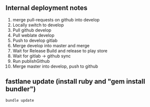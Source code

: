 ## Internal deployment notes

  1. merge pull-requests on github into develop
  2. Locally switch to develop
  3. Pull github develop
  4. Pull weblate develop
  5. Push to develop gitlab
  6. Merge develop into master and merge
  7. Wait for Release Build and release to play store
  8. Wait for gitlab -> github sync
  9. Run publishGithub
 10. Merge master into develop, push to github


## fastlane update (install ruby and "gem install bundler")
```
bundle update
```